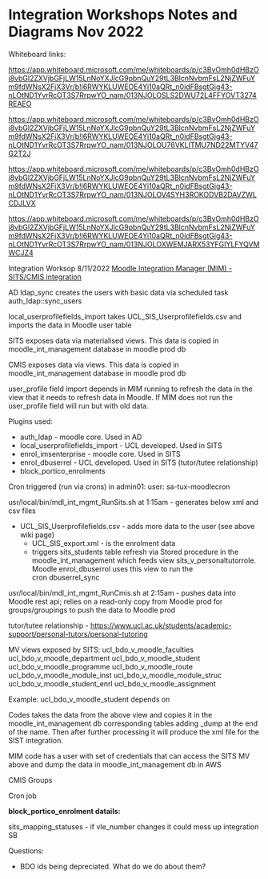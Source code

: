 # Integration Workshops Notes and Diagrams Nov 2022

Whiteboard links:

<https://app.whiteboard.microsoft.com/me/whiteboards/p/c3BvOmh0dHBzOi8vbGl2ZXVjbGFjLW15LnNoYXJlcG9pbnQuY29tL3BlcnNvbmFsL2NjZWFuYm9fdWNsX2FjX3Vr/b!l6RWYKLUWEOE4Yi10aQRt_n0idFBsgtGig43-nLOtND1YvrRcOT3S7RrpwYO_nam/013NJOLOSLS2DWU72L4FFYOVT3274REAEO>

<https://app.whiteboard.microsoft.com/me/whiteboards/p/c3BvOmh0dHBzOi8vbGl2ZXVjbGFjLW15LnNoYXJlcG9pbnQuY29tL3BlcnNvbmFsL2NjZWFuYm9fdWNsX2FjX3Vr/b!l6RWYKLUWEOE4Yi10aQRt_n0idFBsgtGig43-nLOtND1YvrRcOT3S7RrpwYO_nam/013NJOLOU76VKLITMU7ND22MTYV47G2T2J>

<https://app.whiteboard.microsoft.com/me/whiteboards/p/c3BvOmh0dHBzOi8vbGl2ZXVjbGFjLW15LnNoYXJlcG9pbnQuY29tL3BlcnNvbmFsL2NjZWFuYm9fdWNsX2FjX3Vr/b!l6RWYKLUWEOE4Yi10aQRt_n0idFBsgtGig43-nLOtND1YvrRcOT3S7RrpwYO_nam/013NJOLOV4SYH3ROKODVB2DAVZWLCDJLVX>

<https://app.whiteboard.microsoft.com/me/whiteboards/p/c3BvOmh0dHBzOi8vbGl2ZXVjbGFjLW15LnNoYXJlcG9pbnQuY29tL3BlcnNvbmFsL2NjZWFuYm9fdWNsX2FjX3Vr/b!l6RWYKLUWEOE4Yi10aQRt_n0idFBsgtGig43-nLOtND1YvrRcOT3S7RrpwYO_nam/013NJOLOXWEMJARX53YFGIYLFYQVMWCJZ4>

Integration Worksop 8/11/2022
[Moodle Integration Manager (MIM) - SITS/CMIS integration](Moodle_Integration_Manager_MIM_-_SITS_CMIS_integration)

AD
ldap\_sync creates the users with basic data via scheduled task auth\_ldap::sync\_users

local\_userprofilefields\_import takes UCL\_SIS\_Userprofilefields.csv and imports the data in Moodle user table

SITS exposes data via materialised views. This data is copied in moodle\_int\_management database in moodle prod db

CMIS exposes data via views. This data is copied in moodle\_int\_management database in moodle prod db

user\_profile field import depends in MIM running to refresh the data in the view that it needs to refresh data in Moodle. If MIM does not run the user\_profile field will run but with old data.

Plugins used:

-   auth\_ldap - moodle core. Used in AD
-   local\_userprofilefields\_import - UCL developed. Used in SITS
-   enrol\_imsenterprise - moodle core. Used in SITS
-   enrol\_dbuserrel - UCL developed. Used in SITS (tutor/tutee relationship)
-   block\_portico\_enrolments

Cron triggered (run via crons) in admin01: user: sa-tux-moodlecron

usr/local/bin/mdl\_int\_mgmt\_RunSits.sh at 1:15am - generates below xml and csv files

-   UCL\_SIS\_Userprofilefields.csv - adds more data to the user (see above wiki page)
    - UCL\_SIS\_export.xml - is the enrolment data
    - triggers sits\_students table refresh via Stored procedure in the moodle\_int\_management which feeds view sits\_v\_personaltutorrole. Moodle enrol\_dbuserrol uses this view to run the cron dbuserrel\_sync

usr/local/bin/mdl\_int\_mgmt\_RunCmis.sh at 2:15am - pushes data into Moodle rest api; relies on a read-only copy from Moodle prod for groups/groupings to push the data to Moodle prod

tutor/tutee relationship - <https://www.ucl.ac.uk/students/academic-support/personal-tutors/personal-tutoring>

MV views exposed by SITS:
ucl\_bdo\_v\_moodle\_faculties
ucl\_bdo\_v\_moodle\_department
ucl\_bdo\_v\_moodle\_student
ucl\_bdo\_v\_moodle\_programme
ucl\_bdo\_v\_moodle\_route
ucl\_bdo\_v\_moodle\_module\_inst
ucl\_bdo\_v\_moodle\_module\_struc
ucl\_bdo\_v\_moodle\_student\_enrl
ucl\_bdo\_v\_moodle\_assignment

Example: ucl\_bdo\_v\_moodle\_student depends on

Codes takes the data from the above view and copies it in the moodle\_int\_management db corresponding tables adding \_dump at the end of the name.
Then after further processing it will produce the xml file for the SIST integration.

MIM code has a user with set of credentials that can access the SITS MV above and dump the data in moodle\_int\_management db in AWS 

CMIS Groups

Cron job

**block\_portico\_enrolment datails:**

sits\_mapping\_statuses - if vle\_number changes it could mess up integration SB

Questions:

-   BDO ids being depreciated. What do we do about them?



